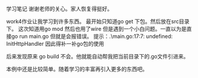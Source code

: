 学习笔记
谢谢老师的关心。家人恢复得挺好。

work4作业让我学习到许多东西。
最开始只知道go get 下包。然后放在src目录下。
这次知道用go mod 
然后也用了wire 但是遇到一个小白问题。一直以为是直接go run main.go 但就是会报错误。
提示：.\main.go:17:7: undefined: InitHttpHandler
因此得补一补go包的使用

后来发现原来 go build 不会。他就能自动帮我把当前目录下的.go文件引进来。 

本例中还是比较简单。随着学习的丰富再引入更多的东西吧。
